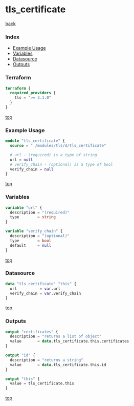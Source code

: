 # tls_certificate

[back](../tls.md)

### Index

- [Example Usage](#example-usage)
- [Variables](#variables)
- [Datasource](#datasource)
- [Outputs](#outputs)

### Terraform

```terraform
terraform {
  required_providers {
    tls = ">= 3.1.0"
  }
}
```

[top](#index)

### Example Usage

```terraform
module "tls_certificate" {
  source = "./modules/tls/d/tls_certificate"

  # url - (required) is a type of string
  url = null
  # verify_chain - (optional) is a type of bool
  verify_chain = null
}
```

[top](#index)

### Variables

```terraform
variable "url" {
  description = "(required)"
  type        = string
}

variable "verify_chain" {
  description = "(optional)"
  type        = bool
  default     = null
}
```

[top](#index)

### Datasource

```terraform
data "tls_certificate" "this" {
  url          = var.url
  verify_chain = var.verify_chain
}
```

[top](#index)

### Outputs

```terraform
output "certificates" {
  description = "returns a list of object"
  value       = data.tls_certificate.this.certificates
}

output "id" {
  description = "returns a string"
  value       = data.tls_certificate.this.id
}

output "this" {
  value = tls_certificate.this
}
```

[top](#index)